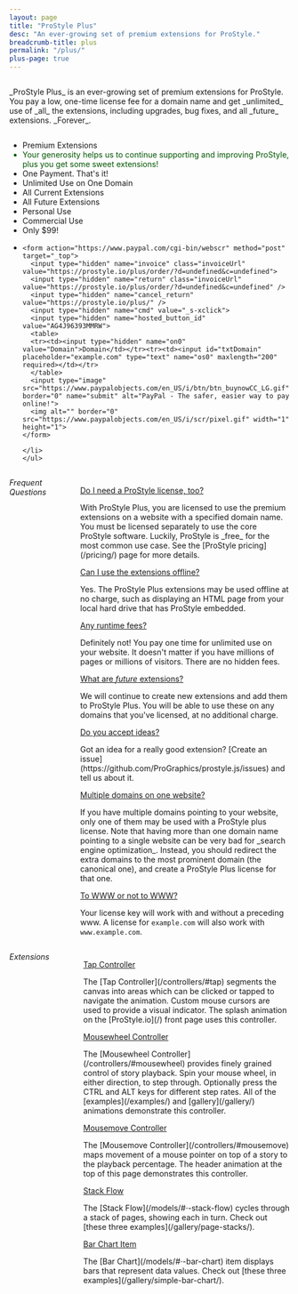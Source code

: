 ```yaml
---
layout: page
title: "ProStyle Plus"
desc: "An ever-growing set of premium extensions for ProStyle."
breadcrumb-title: plus
permalink: "/plus/"
plus-page: true
---
```


<div class="row">
  <div class="columns">
    <p class="teaser b60" markdown="1">_ProStyle Plus_ is an ever-growing set of premium extensions for ProStyle. You pay a low, one-time license fee for a domain name and get _unlimited_ use of _all_ the extensions, including upgrades, bug fixes, and all _future_ extensions.  _Forever_.</p>
  </div>
</div>
<div class="row">
  <div class="medium-6 large-5 large-offset-1 columns">
	<ul class="pricing-table active-tb shadow mrgn-20-top">
	<li class="title">Premium Extensions</li>
	<li class="description" style="color:#050;">Your generosity helps us to continue supporting and improving ProStyle, plus you get some sweet extensions! </li>
	<li class="bullet-item">One Payment. That's it!</li>
	<li class="bullet-item">Unlimited Use on One Domain</li>
	<li class="bullet-item">All Current Extensions</li>
	<li class="bullet-item">All Future Extensions</li>
	<li class="bullet-item">Personal Use</li>
	<li class="bullet-item">Commercial Use</li>
	<li class="bullet-item">Only $99!</li>
	<li class="price-call-to-action buy-now">
  
    <form action="https://www.paypal.com/cgi-bin/webscr" method="post" target="_top">
      <input type="hidden" name="invoice" class="invoiceUrl" value="https://prostyle.io/plus/order/?d=undefined&c=undefined">
      <input type="hidden" name="return" class="invoiceUrl" value="https://prostyle.io/plus/order/?d=undefined&c=undefined" />
      <input type="hidden" name="cancel_return" value="https://prostyle.io/plus/" />
      <input type="hidden" name="cmd" value="_s-xclick">
      <input type="hidden" name="hosted_button_id" value="AG4J96393MMRW">
      <table>
      <tr><td><input type="hidden" name="on0" value="Domain">Domain</td></tr><tr><td><input id="txtDomain" placeholder="example.com" type="text" name="os0" maxlength="200" required></td></tr>
      </table>
      <input type="image" src="https://www.paypalobjects.com/en_US/i/btn/btn_buynowCC_LG.gif" border="0" name="submit" alt="PayPal - The safer, easier way to pay online!">
      <img alt="" border="0" src="https://www.paypalobjects.com/en_US/i/scr/pixel.gif" width="1" height="1">
    </form>

	</li>
	</ul>
  </div>
  <div class="medium-6 large-4 large-offset-1 columns end">
    <h6 style="margin:0 0 1rem 0;">Frequent Questions</h6>
    <dl class="accordion faq" data-accordion>
      <dd class="accordion-navigation">
        <a href="#panel1" class="noline"><span class="iconfont"></span>Do I need a ProStyle license, too?</a>
        <div id="panel1" class="content">
          <p markdown="1">With ProStyle Plus, you are licensed to use the premium extensions on a website with a specified domain name. You must be licensed separately to use the core ProStyle software. Luckily, ProStyle is _free_ for the most common use case. See the [ProStyle pricing](/pricing/) page for more details.</p> 
        </div>
      </dd>
      <dd class="accordion-navigation">
        <a href="#panel2" class="noline"><span class="iconfont"></span>Can I use the extensions offline?</a>
        <div id="panel2" class="content">
          <p>Yes. The ProStyle Plus extensions may be used offline at no charge, such as displaying an HTML page from your local hard drive that has ProStyle embedded.</p>
        </div>
      </dd>
      <dd class="accordion-navigation">
        <a href="#panel3" class="noline"><span class="iconfont"></span>Any runtime fees?</a>
        <div id="panel3" class="content">
          <p>Definitely not! You pay one time for unlimited use on your website. It doesn't matter if you have millions of pages or millions of visitors. There are no hidden fees.</p>
        </div>
      </dd>
      <dd class="accordion-navigation">
        <a href="#panel4" class="noline"><span class="iconfont"></span>What are <em>future</em> extensions?</a>
        <div id="panel4" class="content">
          <p markdown="1">We will continue to create new extensions and add them to ProStyle Plus. You will be able to use these on any domains that you've licensed, at no additional charge.</p>
        </div>
      </dd>
      <dd class="accordion-navigation">
        <a href="#panel5" class="noline"><span class="iconfont"></span>Do you accept ideas?</a>
        <div id="panel5" class="content">
           <p markdown="1">Got an idea for a really good extension? [Create an issue](https://github.com/ProGraphics/prostyle.js/issues) and tell us about it.</p>
        </div>
      </dd>
      <dd class="accordion-navigation">
        <a href="#panel6" class="noline"><span class="iconfont"></span>Multiple domains on one website?</a>
        <div id="panel6" class="content">
          <p markdown="1">If you have multiple domains pointing to your website, only one of them may be used with a ProStyle plus license. Note that having more than one domain name pointing to a single website can be very bad for _search engine optimization_. Instead, you should redirect the extra domains to the most prominent domain (the canonical one), and create a ProStyle Plus license for that one.</p>
        </div>
      </dd>
      <dd class="accordion-navigation">
        <a href="#panel7" class="noline"><span class="iconfont"></span>To WWW or not to WWW?</a>
        <div id="panel7" class="content">
          <p markdown="1">Your license key will work with and without a preceding www. A license for <code>example.com</code> will also work with <code>www.example.com</code>.</p>
        </div>
      </dd>
    </dl>
  </div>
</div>

<div class="row t60">
  <div class="columns">
    <h6 style="margin:0 0 1rem 0;">Extensions</h6>
    <dl class="accordion faq" data-accordion>
      <dd class="accordion-navigation">
        <a href="#ext1" class="noline"><span class="iconfont"></span>Tap Controller</a>
        <div id="ext1" class="content">
          <p class="teaser" markdown="1">The [Tap Controller](/controllers/#tap) segments the canvas into areas which can be clicked or tapped to navigate the animation. Custom mouse cursors are used to provide a visual indicator. The splash animation on the [ProStyle.io](/) front page uses this controller.</p> 
        </div>
      </dd>
      <dd class="accordion-navigation">
        <a href="#ext2" class="noline"><span class="iconfont"></span>Mousewheel Controller</a>
        <div id="ext2" class="content">
          <p class="teaser" markdown="1">The [Mousewheel Controller](/controllers/#mousewheel) provides finely grained control of story playback. Spin your mouse wheel, in either direction, to step through. Optionally press the CTRL and ALT keys for different step rates. All of the [examples](/examples/) and [gallery](/gallery/) animations demonstrate this controller. </p>
        </div>
      </dd>
      <dd class="accordion-navigation">
        <a href="#ext3" class="noline"><span class="iconfont"></span>Mousemove Controller</a>
        <div id="ext3" class="content">
          <p class="teaser" markdown="1">The [Mousemove Controller](/controllers/#mousemove) maps movement of a mouse pointer on top of a story to the playback percentage. The header animation at the top of this page demonstrates this controller.</p>
        </div>
      </dd>
      <dd class="accordion-navigation">
        <a href="#ext4" class="noline"><span class="iconfont"></span>Stack Flow</a>
        <div id="ext4" class="content">
          <p class="teaser" markdown="1">The [Stack Flow](/models/#&middot;-stack-flow) cycles through a stack of pages, showing each in turn.  Check out [these three examples](/gallery/page-stacks/).</p>
        </div>
      </dd>
      <dd class="accordion-navigation">
        <a href="#ext5" class="noline"><span class="iconfont"></span>Bar Chart Item</a>
        <div id="ext5" class="content">
          <p class="teaser" markdown="1">The [Bar Chart](/models/#&middot;-bar-chart) item displays bars that represent data values. Check out [these three examples](/gallery/simple-bar-chart/).</p>
        </div>
      </dd>
    </dl>
  </div>
</div>